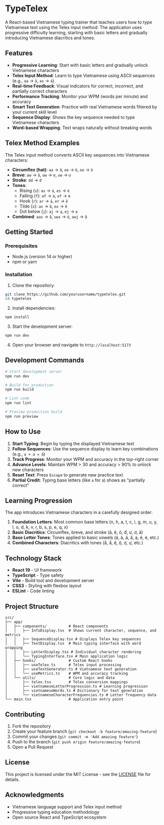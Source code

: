 # TypeTelex

A React-based Vietnamese typing trainer that teaches users how to type Vietnamese text using the Telex input method. The application uses progressive difficulty learning, starting with basic letters and gradually introducing Vietnamese diacritics and tones.

## Features

- **Progressive Learning**: Start with basic letters and gradually unlock Vietnamese characters
- **Telex Input Method**: Learn to type Vietnamese using ASCII sequences (e.g., `aa` → `â`, `as` → `á`)
- **Real-time Feedback**: Visual indicators for correct, incorrect, and partially correct characters
- **Performance Tracking**: Monitor your WPM (words per minute) and accuracy
- **Smart Text Generation**: Practice with real Vietnamese words filtered by your current skill level
- **Sequence Display**: Shows the key sequence needed to type Vietnamese characters
- **Word-based Wrapping**: Text wraps naturally without breaking words

## Telex Method Examples

The Telex input method converts ASCII key sequences into Vietnamese characters:

- **Circumflex (hat)**: `aa` → `â`, `ee` → `ê`, `oo` → `ô`
- **Breve**: `aw` → `ă`, `ow` → `ơ`, `uw` → `ư`
- **Stroke**: `dd` → `đ`
- **Tones**:
  - Rising (`s`): `as` → `á`, `es` → `é`
  - Falling (`f`): `af` → `à`, `ef` → `è`
  - Hook (`r`): `ar` → `ả`, `er` → `ẻ`
  - Tilde (`x`): `ax` → `ã`, `ex` → `ẽ`
  - Dot below (`j`): `aj` → `ạ`, `ej` → `ẹ`
- **Combined**: `aas` → `ấ`, `uws` → `ứ`, `awj` → `ặ`

## Getting Started

### Prerequisites

- Node.js (version 14 or higher)
- npm or yarn

### Installation

1. Clone the repository:
```bash
git clone https://github.com/yourusername/typetelex.git
cd typetelex
```

2. Install dependencies:
```bash
npm install
```

3. Start the development server:
```bash
npm run dev
```

4. Open your browser and navigate to `http://localhost:5173`

## Development Commands

```bash
# Start development server
npm run dev

# Build for production
npm run build

# Lint code
npm run lint

# Preview production build
npm run preview
```

## How to Use

1. **Start Typing**: Begin by typing the displayed Vietnamese text
2. **Follow Sequences**: Use the sequence display to learn key combinations (e.g., `a + a = â`)
3. **Track Progress**: Monitor your WPM and accuracy in the top-right corner
4. **Advance Levels**: Maintain WPM > 30 and accuracy > 90% to unlock new characters
5. **Reset Text**: Press `Escape` to generate new practice text
6. **Partial Credit**: Typing base letters (like `a` for `á`) shows as "partially correct"

## Learning Progression

The app introduces Vietnamese characters in a carefully designed order:

1. **Foundation Letters**: Most common base letters (n, h, a, t, c, i, g, m, u, y, l, o, d, k, v, r, b, s, p, e, q, x)
2. **Basic Diacritics**: Circumflex, breve, and stroke (â, ê, ô, đ, ư, ơ, ă)
3. **Base Letter Tones**: Tones applied to basic vowels (á, à, ả, ã, ạ, é, è, etc.)
4. **Combined Characters**: Diacritics with tones (ắ, ầ, ệ, ộ, ợ, ự, etc.)

## Technology Stack

- **React 19** - UI framework
- **TypeScript** - Type safety
- **Vite** - Build tool and development server
- **CSS3** - Styling with flexbox layout
- **ESLint** - Code linting

## Project Structure

```
src/
├── app/
│   ├── components/          # React components
│   │   ├── InfoDisplay.tsx  # Shows current character, sequence, and metrics
│   │   ├── SequenceDisplay.tsx # Displays Telex key sequences
│   │   ├── TextDisplay.tsx  # Main typing interface with word wrapping
│   │   ├── LetterDisplay.tsx # Individual character rendering
│   │   └── TypingInterface.tsx # Main application logic
│   ├── hooks/               # Custom React hooks
│   │   ├── useTelex.ts      # Telex input processing
│   │   ├── useTextGenerator.ts # Vietnamese text generation
│   │   └── useMetrics.ts    # WPM and accuracy tracking
│   └── utils/               # Core logic and data
│       ├── telex.tsx        # Telex conversion mappings
│       ├── vietnameseLetterProgression.ts # Learning progression
│       ├── vietnameseWords.ts # Dictionary for text generation
│       └── vietnameseCharacterFrequencies.ts # Letter frequency data
└── main.tsx                 # Application entry point
```

## Contributing

1. Fork the repository
2. Create your feature branch (`git checkout -b feature/amazing-feature`)
3. Commit your changes (`git commit -m 'Add amazing feature'`)
4. Push to the branch (`git push origin feature/amazing-feature`)
5. Open a Pull Request

## License

This project is licensed under the MIT License - see the [LICENSE](LICENSE) file for details.

## Acknowledgments

- Vietnamese language support and Telex input method
- Progressive typing education methodology
- Open source React and TypeScript ecosystem